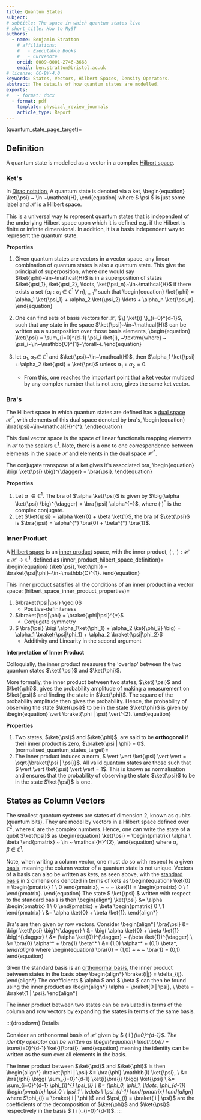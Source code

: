 ```yaml
---
title: Quantum States
subject: 
# subtitle: The space in which quantum states live
# short_title: How to MyST
authors:
  - name: Benjamin Stratton
    # affiliations:
    #   - Executable Books
    #   - Curvenote
    orcid: 0009-0001-2746-3668
    email: ben.stratton@bristol.ac.uk
# license: CC-BY-4.0
keywords: States, Vectors, Hilbert Spaces, Density Operators.  
abstract: The details of how quantum states are modelled.    
exports:
#   - format: docx
  - format: pdf
    template: physical_review_journals
    article_type: Report
---
```

(quantum_state_page_target)=
## Definition 

A quantum state is modelled as a vector in a complex [Hilbert space](#hilbert_space_target). 

### Ket's

In [Dirac notation](https://en.wikipedia.org/wiki/Bra%E2%80%93ket_notation), A quantum state is denoted via a ket,
\begin{equation}
\ket{\psi} ~ \in ~\mathcal{H},
\end{equation}
where $ \psi $ is just some label and $\mathcal{H}$ is a Hilbert space. 

This is a universal way to represent quantum states that is independent of the underlying Hilbert space upon which it is defined e.g. if the Hilbert is finite or infinite dimensional. In addition, it is a basis independent way to represent the quantum state. 

**Properties**
1. Given quantum states are vectors in a vector space, any linear combination of 
quantum states is also a quantum state. This give the principal of superposition, where one would say $\ket{\phi}~\in~\mathcal{H}$ is in a superposition of states $\ket{\psi_1}, \ket{\psi_2}, \ldots, \ket{\psi_n}~\in~\mathcal{H}$ if there exists a set $\{\alpha_i: \alpha_{i}~\in~\mathbb{C}^1~\forall~n \}_{i=1}^{n}$ such that
\begin{equation}
\ket{\phi} = \alpha_1 \ket{\psi_1} + \alpha_2 \ket{\psi_2} \ldots + \alpha_n \ket{\psi_n}.
\end{equation}

2. One can find sets of basis vectors for $\mathcal{H}$, $\{ \ket{i} \}_{i=0}^{d-1}$, such that any state in the space $\ket{\psi}~\in~\mathcal{H}$ can be written as a superposition over those basis elements,
\begin{equation}
\ket{\psi} = \sum_{i=0}^{d-1} \psi_i \ket{i}, ~\textrm{where} ~ \psi_i~\in~\mathbb{C}^{1}~\forall~i.
\end{equation}

3.  let $\alpha_1, \alpha_2 \in~\mathbb{C}^{1}$ and $\ket{\psi}~\in~\mathcal{H}$, then $\alpha_1 \ket{\psi} + \alpha_2 \ket{\psi} = \ket{\psi}$ unless $\alpha_1 + \alpha_2 = 0$. 
    - From this, one reaches the important point that a ket vector multiped by any complex number that is not zero, gives the same ket vector. 

### Bra's

The Hilbert space in which quantum states are defined has a [dual space](#dual_vector_spaces_target) $\mathcal{H}^{*}$, with elements of this dual space denoted by bra's,
\begin{equation}
\bra{\psi}~\in~\mathcal{H}^{*}.
\end{equation}

This dual vector space is the space of linear functionals mapping elements in $\mathcal{H}$ to the scalars $\mathbb{C}^{1}$. Note, there is a one to one correspondence between elements in the space $\mathcal{H}$ and elements in the dual space $\mathcal{H}^{*}$. 

The conjugate transpose of a ket gives it's associated bra,
\begin{equation}
\big( \ket{\psi} \big)^{\dagger} = \bra{\psi}.
\end{equation}

**Properties**
1. Let $\alpha~\in\mathbb{C}^{1}$. The bra of $\alpha \ket{\psi}$ is given by $\big(\alpha \ket{\psi} \big)^{\dagger} = \bra{\psi} \alpha^{*}$, where $(\cdot)^{*}$ is the complex conjugate. 
2. Let $\ket{\psi} = \alpha \ket{0} + \beta \ket{1}$, the bra of $\ket{\psi}$ is $\bra{\psi} = \alpha^{*} \bra{0} + \beta^{*} \bra{1}$. 

### Inner Product

A [Hilbert space](#hilbert_space_target) is an [inner product](#inner_product_target_definition_inner_product_space) space, with the inner product, $(\cdot, \cdot): \mathcal{H} \times \mathcal{H} \rightarrow \mathbb{C}^{1}$, defined as 
(inner_product_hilbert_space_definition)=
\begin{equation}
(\ket{\psi}, \ket{\phi}) = \braket{\psi|\phi}~\in~\mathbb{C}^{1}.
\end{equation}

This inner product satisfies all the conditions of an inner product in a vector space:
(hilbert_space_inner_product_properties)=
1. $\braket{\psi|\psi} \geq 0$
    - Positive-definiteness
2. $\braket{\psi|\phi} = \braket{\phi|\psi}^{*}$
    - Conjugate symmetry
3. $ \bra{\psi} \big( \alpha_1\ket{\phi_1} + \alpha_2 \ket{\phi_2} \big)  = \alpha_1 \braket{\psi|\phi_1} + \alpha_2 \braket{\psi|\phi_2}$ 
    - Additivity and Linearity in the second argument

**Interpretation of Inner Product** 

Colloquially, the inner product measures the 'overlap' between the two quantum states $\ket{ \psi}$ and $\ket{\phi}$. 

More formally, the inner product between two states, $\ket{ \psi}$ and $\ket{\phi}$, gives the probability amplitude of making a measurement on $\ket{\psi}$ and finding the state in $\ket{\phi}$. The square of the probability amplitude then gives the probability. Hence, the probability of observing the state $\ket{\psi}$ to be in the state $\ket{\phi}$ is given by 
\begin{equation}
\vert \braket{\phi | \psi} \vert^{2}. 
\end{equation}

**Properties**
1. Two states, $\ket{\psi}$ and $\ket{\phi}$, are said to be **orthogonal** if their inner product is zero, $\braket{\psi | \phi} = 0$. 
(normalised_quantum_states_target)=
2. The inner product induces a norm, $ \vert \vert \ket{\psi} \vert \vert = \sqrt{\braket{\psi | \psi}}$. All valid quantum states are those such that $ \vert \vert \ket{\psi} \vert \vert = 1$. This is known as normalisation and ensures that the probability of observing the state $\ket{\psi}$ to be in the state $\ket{\psi}$ is one.


## States as Column Vectors 

The smallest quantum systems are states of dimension $2$, known as qubits (quantum bits). They are model by vectors in a Hilbert space defined over $\mathbb{C}^{2}$, where $\mathbb{C}$ are the complex numbers. Hence, one can write the state of a qubit $\ket{\psi}$ as 
\begin{equation}
\ket{\psi} = \begin{pmatrix} \alpha \\ \beta \end{pmatrix} ~ \in ~ \mathcal{H}^{2},
\end{equation}
where $\alpha, \beta~\in~\mathbb{C}^{1}$. 

Note, when writing a column vector, one must do so with respect to a given [basis](#basis_page_target), meaning the column vector of a quantum state is not unique. Vectors of a basis can also be written as kets, as seen above, with the [standard basis](#standard_basis_basis_target) in $2$ dimensions denoted in terms of kets as
\begin{equation}
\ket{0} = \begin{pmatrix} 1 \\ 0 \end{pmatrix}, ~ ~ ~ \ket{1} = \begin{pmatrix} 0 \\ 1 \end{pmatrix}.
\end{equation}
The state $ \ket{\psi} $ written with respect to the standard basis is then
\begin{align*}
\ket{\psi} &= \alpha \begin{pmatrix} 1 \\ 0 \end{pmatrix} + \beta \begin{pmatrix} 0 \\ 1 \end{pmatrix} \\
&= \alpha \ket{0} + \beta \ket{1}.
\end{align*}

Bra's are then given by row vectors. Consider 
\begin{align*}
\bra{\psi} &= \big( \ket{\psi} \big)^{\dagger} \\
&= \big( \alpha \ket{0} + \beta \ket{1} \big)^{\dagger} \\
&= (\alpha \ket{0})^{\dagger} + (\beta \ket{1})^{\dagger} \\
&= \bra{0} \alpha^* + \bra{1} \beta^* \\
&= (1,0) \alpha^* + (0,1) \beta^*,
\end{align*}
where 
\begin{equation}
\bra{0} = (1,0) ~ ~ ~ \bra{1} = (0,1)
\end{equation}


Given the standard basis is an [orthonormal basis](#Orthonormal_Basis_basis_target), the inner product between states in the basis obey
\begin{align*}
\braket{i|j} = \delta_{ij}.
\end{align*}
The coefficients $ \alpha $ and $ \beta $ can then be found using the inner product as 
\begin{align*}
\alpha = \braket{0 | \psi}, \\
\beta = \braket{1 | \psi}. 
\end{align*}

The inner product between two states can be evaluated in terms of the column and row vectors by expanding the states in terms of the same basis. 

:::{dropdown} Details 


Consider an orthonormal basis of $\mathcal{H}$ given by $ \{ i \}_{i=0}^{d-1}$. The identity operator can be written as 
\begin{equation}
\mathbb{I} = \sum_{i=0}^{d-1} \ket{i}\bra{i},
\end{equation}
meaning the identity can be written as the sum over all elements in the basis. 

The inner product between $\ket{\psi}$ and $\ket{\phi}$ is then 
\begin{align*}
\braket{\phi | \psi} &= \bra{\phi} \mathbb{I} \ket{\psi}, \\
&= \bra{\phi} \bigg( \sum_{i=0}^{d-1} \ket{i}\bra{i} \bigg) \ket{\psi} \\
&= \sum_{i=0}^{d-1} \phi_{i}^{*} \psi_{i} \\
&= (\phi_0, \phi_1, \ldots, \phi_{d-1}) \begin{pmatrix} \psi_0 \\ \psi_1 \\ \vdots \\ \psi_{d-1} \end{pmatrix}
\end{align*}
where $\phi_{i} = \braket{ i | \phi }$ and $\psi_{i} = \braket{ i | \psi}$ are the coefficients of the decomposition of $\ket{\phi}$ and $\ket{\psi}$ respectively in the basis $ \{ i \}_{i=0}^{d-1}$. 
:::
<!-- General quantum states of finite dimensional $d$ are then modelled as vectors in a Hilbert space defined over $\mathbb{C}^{d}$. If the standard basis is given by the set of ket vectors $\{ \ket{i} \}_{i=0}^{d-1}$ then any state in the space $ \ket{\psi} $ can be decomposed into this basis as 
\begin{equation}
\ket{\psi} = \sum_{i} \psi_i \ket{i},
\end{equation}
where $\psi_i~\in~\mathbb{C}^{1}$ are coefficients given by 
\begin{equation}
\psi_{i} = \braket{i|\psi},
\end{equation}
given the standard basis is an [orthonormal basis](#Orthonormal_Basis_basis_target) meaning $\braket{i|i} = \delta_{ij}$. -->
